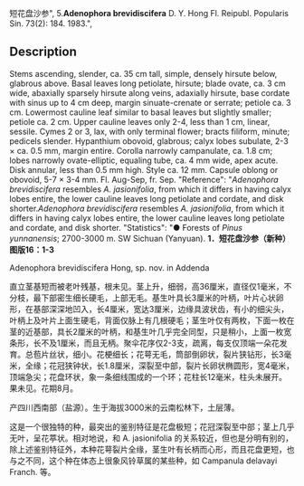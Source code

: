 短花盘沙参",
5.**Adenophora brevidiscifera** D. Y. Hong Fl. Reipubl. Popularis Sin. 73(2): 184. 1983.",

## Description
Stems ascending, slender, ca. 35 cm tall, simple, densely hirsute below, glabrous above. Basal leaves long petiolate, hirsute; blade ovate, ca. 3 cm wide, abaxially sparsely hirsute along veins, adaxially hirsute, base cordate with sinus up to 4 cm deep, margin sinuate-crenate or serrate; petiole ca. 3 cm. Lowermost cauline leaf similar to basal leaves but slightly smaller; petiole ca. 2 cm. Upper cauline leaves only 2-4, less than 1 cm, linear, sessile. Cymes 2 or 3, lax, with only terminal flower; bracts filiform, minute; pedicels slender. Hypanthium obovoid, glabrous; calyx lobes subulate, 2-3 × ca. 0.5 mm, margin entire. Corolla narrowly campanulate, ca. 1.8 cm; lobes narrowly ovate-elliptic, equaling tube, ca. 4 mm wide, apex acute. Disk annular, less than 0.5 mm high. Style ca. 12 mm. Capsule oblong or obovoid, 5-7 × 3-4 mm. Fl. Aug-Sep, fr. Sep.
  "Reference": "*Adenophora brevidiscifera* resembles *A. jasionifolia*, from which it differs in having calyx lobes entire, the lower cauline leaves long petiolate and cordate, and disk shorter.*Adenophora brevidiscifera* resembles *A. jasionifolia*, from which it differs in having calyx lobes entire, the lower cauline leaves long petiolate and cordate, and disk shorter.
  "Statistics": "● Forests of *Pinus yunnanensis*; 2700-3000 m. SW Sichuan (Yanyuan).
**1．短花盘沙参（新种）图版16：1-3**

Adenophora brevidiscifera Hong, sp. nov. in Addenda

直立茎基短而被老叶残基，根未见。茎上升，细弱，高36厘米，直径仅1毫米，不分枝，最下部密生细长硬毛，上部无毛。基生叶具长3厘米的叶柄，叶片心状卵形，在基部深深地凹入，长4厘米，宽达3厘米，边缘具波状齿，有小的细尖头，叶柄上及叶片上面生硬毛，背面仅脉上有几根硬毛；茎生叶仅有两枚，下面一枚在茎的近基部，具长2厘米的叶柄，和基生叶几乎完全同型，只是稍小，上面一枚宽条形，长不及1厘米，而且无柄。聚伞花序仅2-3支，疏离，每支仅顶端一朵花发育。总苞片丝状，细小。花梗细长；花萼无毛，筒部倒卵状，裂片狭钻形，长3毫米，全缘；花冠狭钟状，长1.8厘米，深裂至中部，裂片长卵状椭圆形，宽4毫米，顶端急尖；花盘环状，象一条细线围成的一个环；花柱长12毫米，柱头未展开。果未见。花期8月。

产四川西南部（盐源）。生于海拔3000米的云南松林下，土层薄。

这是一个很独特的种，最突出的鉴别特征是花盘极短；花冠深裂至中部；茎上几乎无叶，呈花葶状。相对地说，和 A. jasionifolia 的关系较近，但也是分明有别的，除上述鉴别特征外，本种花萼裂片全缘，茎生叶有长柄而心形，而且花盘更短，也与之不同，这个种在体态上很象风铃草属的某些种，如 Campanula delavayi Franch. 等。
